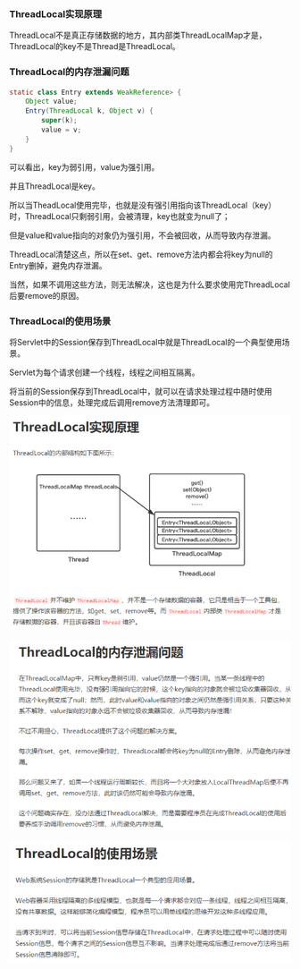 ### ThreadLocal实现原理

ThreadLocal不是真正存储数据的地方，其内部类ThreadLocalMap才是，ThreadLocal的key不是Thread是ThreadLocal。



### ThreadLocal的内存泄漏问题

```java
static class Entry extends WeakReference> {
    Object value;
    Entry(ThreadLocal k, Object v) {
        super(k);
        value = v;
    }
}
```

可以看出，key为弱引用，value为强引用。

并且ThreadLocal是key。

所以当TheadLocal使用完毕，也就是没有强引用指向该ThreadLocal（key）时，ThreadLocal只剩弱引用，会被清理，key也就变为null了；

但是value和value指向的对象仍为强引用，不会被回收，从而导致内存泄漏。

ThreadLocal清楚这点，所以在set、get、remove方法内都会将key为null的Entry删掉，避免内存泄漏。

当然，如果不调用这些方法，则无法解决，这也是为什么要求使用完ThreadLocal后要remove的原因。



### ThreadLocal的使用场景

将Servlet中的Session保存到ThreadLocal中就是ThreadLocal的一个典型使用场景。

Servlet为每个请求创建一个线程，线程之间相互隔离。

将当前的Session保存到ThreadLocal中，就可以在请求处理过程中随时使用Session中的信息，处理完成后调用remove方法清理即可。



![img](../images/2/threadlocal-theory.png)

![img](../images/2/threadlocal-memory-leak.png)

![img](../images/2/threadlocal-application-scene.png)